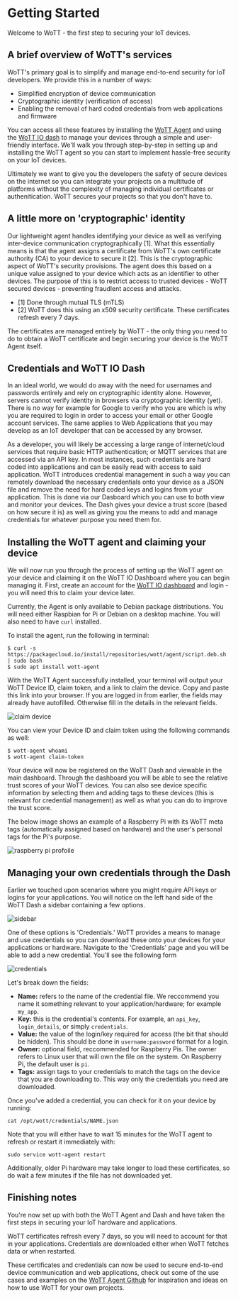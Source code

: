 # Getting Started

Welcome to WoTT - the first step to securing your IoT devices.

## A brief overview of WoTT's services

WoTT's primary goal is to simplify and manage end-to-end security for IoT developers. 
We provide this in a number of ways:

- Simplified encryption of device communication
- Cryptographic identity (verification of access)
- Enabling the removal of hard coded credentials from web applications and firmware

You can access all these features by installing the [WoTT Agent](https://github.com/WoTTsecurity/agent) and using the [WoTT IO dash](https://dash.wott.io) to manage your devices through a simple and user-friendly interface. We'll walk you through step-by-step in setting up and installing the WoTT agent so you can start to implement hassle-free security on your IoT devices. 

Ultimately we want to give you the developers the safety of secure devices on the internet so you can integrate your projects on a multitude of platforms without the complexity of managing individual certificates or authenitication. WoTT secures your projects so that you don't have to.

## A little more on 'cryptographic' identity

Our lightweight agent handles identifying your device as well as verifying inter-device communication cryptographically [1]. What this essentially means is that the agent assigns a certificate from WoTT's own certificate authority (CA) to your device to secure it [2]. This is the cryptographic aspect of WoTT's security provisions. The agent does this based on a unique value assigned to your device which acts as an identifier to other devices. 
The purpose of this is to restrict access to trusted devices - WoTT secured devices - preventing fraudlent access and attacks. 

* [1] Done through mutual TLS (mTLS)
* [2] WoTT does this using an x509 security certificate. These certificates refresh every 7 days.

The certificates are managed entirely by WoTT - the only thing you need to do to obtain a WoTT certificate and begin securing your device is the WoTT Agent itself.

## Credentials and WoTT IO Dash

In an ideal world, we would do away with the need for usernames and passwords entirely and rely on cryptographic identity alone. However, servers cannot verify identity in browsers via cryptographic identity (yet). There is no way for example for Google to verify who you are which is why you are required to login in order to access your email or other Google account services. The same applies to Web Applications that you may develop as an IoT developer that can be accessed by any browser.

As a developer, you will likely be accessing a large range of internet/cloud services that require basic HTTP authentication; or MQTT services that are accessed via an API key. In most instances, such credentials are hard coded into applications and can be easily read with access to said application. WoTT introduces credential management in such a way you can remotely download the necessary credentials onto your device as a JSON file and remove the need for hard coded keys and logins from your application. This is done via our Dasboard which you can use to both view and monitor your devices. The Dash gives your device a trust score (based on how secure it is) as well as giving you the means to add and manage credentials for whatever purpose you need them for.

## Installing the WoTT agent and claiming your device

We will now run you through the process of setting up the WoTT agent on your device and claiming it on the WoTT IO Dashboard where you can begin managing it. 
First, create an account for the [WoTT IO dashboard](https://dash.wott.io) and login - you will need this to claim your device later.

Currently, the Agent is only available to Debian package distributions. You will need either Raspbian for Pi or Debian on a desktop machine. You will also need to have `curl` installed.

To install the agent, run the following in terminal:

```
$ curl -s https://packagecloud.io/install/repositories/wott/agent/script.deb.sh | sudo bash
$ sudo apt install wott-agent
```
With the WoTT Agent successfully installed, your terminal will output your WoTT Device ID, claim token, and a link to claim the device. Copy and paste this link into your browser. If you are logged in from earlier, the fields may already have autofilled. Otherwise fill in the details in the relevant fields.

![claim device](https://github.com/WoTTsecurity/wott-io/blob/master/documentation/getting_started/images/claim-device.png)

You can view your Device ID and claim token using the following commands as well:

```
$ wott-agent whoami
$ wott-agent claim-token
```
Your device will now be registered on the WoTT Dash and viewable in the main dashboard. 
Through the dashboard you will be able to see the relative trust scores of your WoTT devices. You can also see device specific information by selecting them and adding tags to these devices (this is relevant for credential management) as well as what you can do to improve the trust score. 

The below image shows an example of a Raspberry Pi with its WoTT meta tags (automatically assigned based on hardware) and the user's personal tags for the Pi's purpose.

![raspberry pi profoile](https://github.com/WoTTsecurity/wott-io/blob/master/documentation/getting_started/images/rasbpi-profile.png)

## Managing your own credentials through the Dash

Earlier we touched upon scenarios where you might require API keys or logins for your applications. You will notice on the left hand side of the WoTT Dash a sidebar containing a few options. 

![sidebar](https://github.com/WoTTsecurity/wott-io/blob/master/documentation/getting_started/images/sidebar.png)

One of these options is 'Credentials.' WoTT provides a means to manage and use credentials so you can download these onto your devices for your applications or hardware. Navigate to the 'Credentials' page and you will be able to add a new credential. You'll see the following form

![credentials](https://github.com/WoTTsecurity/wott-io/blob/master/documentation/getting_started/images/credentials.png)

Let's break down the fields:

- **Name:** refers to the name of the credential file. We reccommend you name it something relevant to your application/hardware; for example `my_app`. 
- **Key:** this is the credential's contents. For example, an `api_key`, `login_details`, or simply `credentials`.
- **Value:** the value of the login/key required for access (the bit that should be hidden). This should be done in `username:password` format for a login.
- **Owner:** optional field, reccommended for Raspberry Pis. The owner refers to Linux user that will own the file on the system. On Raspberry Pi, the default user is `pi`.
- **Tags:** assign tags to your credentials to match the tags on the device that you are downloading to. This way only the credentials you need are downloaded.

Once you've added a credential, you can check for it on your device by running:

```
cat /opt/wott/credentials/NAME.json
```
Note that you will either have to wait 15 minutes for the WoTT agent to refresh or restart it immediately with:
```
sudo service wott-agent restart
```
Additionally, older Pi hardware may take longer to load these certificates, so do wait a few minutes if the file has not downloaded yet. 

## Finishing notes

You're now set up with both the WoTT Agent and Dash and have taken the first steps in securing your IoT hardware and applications. 

WoTT certificates refresh every 7 days, so you will need to account for that in your applications.
Credentials are downloaded either when WoTT fetches data or when restarted. 

These certificates and credentials can now be used to secure end-to-end device communication and web applications, check out some of the use cases and examples on the [WoTT Agent Github](https://github.com/WoTTsecurity/agent) for inspiration and ideas on how to use WoTT for your own projects.
